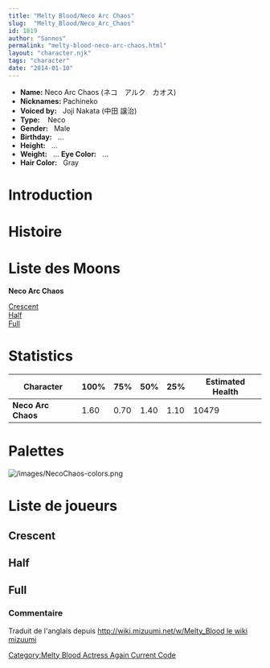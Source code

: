 ```yaml
---
title: "Melty Blood/Neco Arc Chaos"
slug:  "Melty_Blood/Neco_Arc_Chaos"
id: 1819
author: "Sannos"
permalink: "melty-blood-neco-arc-chaos.html"
layout: "character.njk"
tags: "character"
date: "2014-01-10"
---
```


- **Name:** Neco Arc Chaos
(ネコ　アルク　カオス)
- **Nicknames:** Pachineko 
- **Voiced by:**   Joji Nakata (中田 譲治)
- **Type:**    Neco
- **Gender:**   Male 
- **Birthday:**   ...
- **Height:**   ...
- **Weight:**   ...
 **Eye Color:**   ...
- **Hair Color:**   Gray


# Introduction

# Histoire

# Liste des Moons

**Neco Arc Chaos**

[Crescent](Melty_Blood/Neco_Arc_Chaos/Crescent_Moon)  
[Half](Melty_Blood/Neco_Arc_Chaos/Half_Moon)  
[Full](Melty_Blood/Neco_Arc_Chaos/Full_Moon)  

# Statistics

| Character          | 100% | 75%  | 50%  | 25%  | Estimated Health |
|--------------------|------|------|------|------|------------------|
| **Neco Arc Chaos** | 1.60 | 0.70 | 1.40 | 1.10 | 10479            |

# Palettes

![](/images/NecoChaos-colors.png "/images/NecoChaos-colors.png")

# Liste de joueurs

## Crescent

## Half

## Full

### Commentaire

Traduit de l'anglais depuis [http://wiki.mizuumi.net/w/Melty_Blood le
wiki
mizuumi](http://wiki.mizuumi.net/w/Melty_Blood_le_wiki_mizuumi)

[Category:Melty Blood Actress Again Current
Code](Category:Melty_Blood_Actress_Again_Current_Code)
